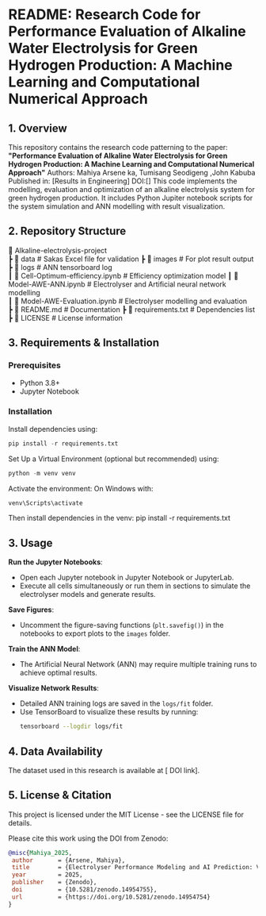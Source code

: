 
# README: Research Code for Performance Evaluation of Alkaline Water Electrolysis for Green Hydrogen Production: A Machine Learning and Computational Numerical Approach

## 1. Overview 

This repository contains the research code patterning to the paper:
**"Performance Evaluation of Alkaline Water Electrolysis for Green Hydrogen Production: A Machine Learning and Computational Numerical Approach"**
Authors: Mahiya Arsene ka, Tumisang Seodigeng ,John Kabuba 
Published in: [Results in Engineering]
DOI:[]
This code implements the modelling, evaluation and optimization of an alkaline electrolysis system for green hydrogen production. It includes Python Jupiter notebook scripts for the system simulation and ANN modelling with result visualization.

## 2. Repository Structure

📂 Alkaline-electrolysis-project  
 ┣ 📂 data                                # Sakas Excel file for validation
 ┣ 📂 images                              # For plot result output
 ┣ 📂 logs                                # ANN tensorboard log  
 ┃ 📜 Cell-Optimum-efficiency.ipynb       # Efficiency optimization model 
 ┃ 📜 Model-AWE-ANN.ipynb                 # Electrolyser and Artificial neural network modelling  
 ┃ 📜 Model-AWE-Evaluation.ipynb          # Electrolyser modelling and evaluation  
 ┣ 📜 README.md                           # Documentation 
 ┣ 📜 requirements.txt                    # Dependencies list
 ┣ 📜 LICENSE                             # License information  


## 3. Requirements & Installation

### Prerequisites
- Python 3.8+
- Jupyter Notebook

### Installation

Install dependencies using:
```python
pip install -r requirements.txt
```
Set Up a Virtual Environment (optional but recommended) using:
```python
python -m venv venv
```
Activate the environment:
On Windows with: 
```python 
venv\Scripts\activate
```
Then install dependencies in the venv: pip install -r requirements.txt

## 3. Usage

**Run the Jupyter Notebooks**:
   - Open each Jupyter notebook in Jupyter Notebook or JupyterLab.
   - Execute all cells simultaneously or run them in sections to simulate the electrolyser models and generate results.

**Save Figures**:
   - Uncomment the figure-saving functions (`plt.savefig()`) in the notebooks to export plots to the `images` folder.

**Train the ANN Model**:
   - The Artificial Neural Network (ANN) may require multiple training runs to achieve optimal results.

**Visualize Network Results**:
   - Detailed ANN training logs are saved in the `logs/fit` folder.
   - Use TensorBoard to visualize these results by running:
     ```bash
     tensorboard --logdir logs/fit
     ```

## 4. Data Availability

The dataset used in this research is available at 
[ DOI link].

## 5. License & Citation

This project is licensed under the MIT License - see the LICENSE file for details.

Please cite this work using the DOI from Zenodo:

 ```bibtex
@misc{Mahiya_2025,
  author       = {Arsene, Mahiya},
  title        = {Electrolyser Performance Modeling and AI Prediction: Version 1.0},
  year         = 2025,
  publisher    = {Zenodo},
  doi          = {10.5281/zenodo.14954755},
  url          = {https://doi.org/10.5281/zenodo.14954754}
}
 ```
